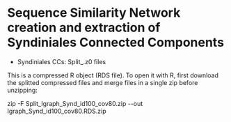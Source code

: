 # Sequence Similarity Network creation and extraction of Syndiniales Connected Components

* Syndiniales CCs: Split_.z0 files

This is a compressed R object (RDS file). To open it with R, first download the splitted compressed files and merge files in a single zip before unzipping:

zip -F Split_Igraph_Synd_id100_cov80.zip --out Igraph_Synd_id100_cov80.RDS.zip 
